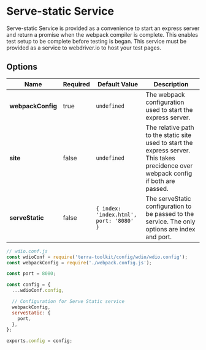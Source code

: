 # Serve-static Service
Serve-static Service is provided as a convenience to start an express server and return a promise when the webpack compiler is complete. This enables test setup to be complete before testing is began. This service must be provided as a service to webdriver.io to host your test pages.

## Options

| Name  | Required | Default Value | Description |
| ------------- | ------------- | ------------- | ------------- |
| **webpackConfig**  | true | `undefined` | The webpack configuration used to start the express server. |
| **site**  | false | `undefined` | The relative path to the static site used to start the express server. This takes precidence over webpack config if both are passed. |
| **serveStatic**  | false | `{ index: 'index.html', port: '8080' }` | The serveStatic configuration to be passed to the service. The only options are index and port. |

```js
// wdio.conf.js
const wdioConf = require('terra-toolkit/config/wdio/wdio.config');
const webpackConfig = require('./webpack.config.js');

const port = 8080;

const config = {
  ...wdioConf.config,

  // Configuration for Serve Static service
  webpackConfig,
  serveStatic: {
    port,
  },
};

exports.config = config;
```
